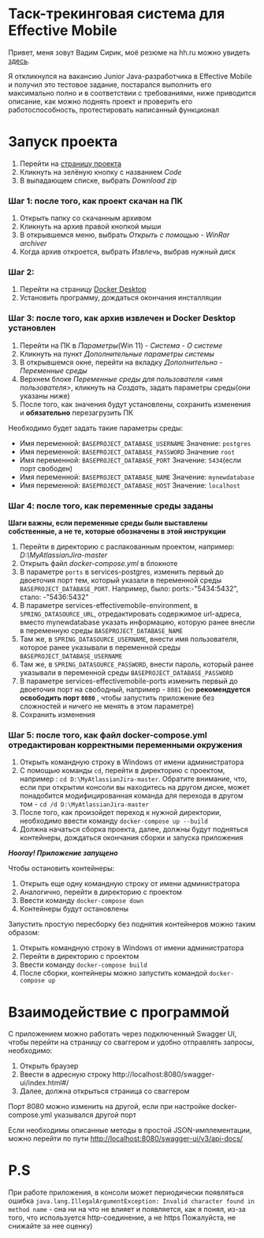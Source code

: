 # Таск-трекинговая система для Effective Mobile

Привет, меня зовут Вадим Сирик, моё резюме на hh.ru можно увидеть <a id="myhref" href="https://krasnoyarsk.hh.ru/resume/adb17ed8ff0c974da80039ed1f6d4e6a464253">здесь</a>. 

Я откликнулся на вакансию Junior Java-разработчика в Effective Mobile и получил это тестовое задание, постарался выполнить его максимально полно и в соответствии с требованиями, ниже приводится описание, как можно поднять проект и проверить его работоспособность, протестировать написанный функционал


# Запуск проекта

1. Перейти на <a id="myhref" href="https://github.com/closeyoureyess/MyAtlassianJira">страницу проекта</a> 
2. Кликнуть на зелёную кнопку с названием *Code*
3. В выпадающем списке, выбрать *Download zip*

### Шаг 1: после того, как проект скачан на ПК

1. Открыть папку со скачанным архивом
2. Кликнуть на архив правой кнопкой мыши
3. В открывшемся меню, выбрать *Открыть с помощью* - *WinRar archiver*
4. Когда архив откроется, выбрать *Извлечь*, выбрав нужный диск

### Шаг 2:

1. Перейти на страницу <a id="myhref" href="https://www.docker.com/products/docker-desktop/">Docker Desktop</a>
2. Установить программу, дождаться окончания инсталляции

### Шаг 3: после того, как архив извлечен и Docker Desktop установлен

1. Перейти на ПК в *Параметры*(Win 11) - *Система* - *О системе*
2. Кликнуть на пункт *Дополнительные параметры системы*
3. В открывшемся окне, перейти на вкладку *Дополнительно* - *Переменные среды*
4. Верхнем блоке *Переменные среды для пользователя <имя пользователя>*, кликнуть на *Создать*, задать параметры среды(они указаны ниже)
5. После того, как значения будут установлены, сохранить изменения и **обязательно** перезагрузить ПК

Необходимо будет задать такие параметры среды: 
* Имя переменной: `BASEPROJECT_DATABASE_USERNAME`
Значение: `postgres`
* Имя переменной: `BASEPROJECT_DATABASE_PASSWORD`
Значение `root`
* Имя переменной: `BASEPROJECT_DATABASE_PORT`
Значение: `5434`(если порт свободен)
* Имя переменной: `BASEPROJECT_DATABASE_NAME`
Значение: `mynewdatabase`
* Имя переменной: `BASEPROJECT_DATABASE_HOST`
Значение: `localhost`

### Шаг 4: после того, как переменные среды заданы
**Шаги важны, если переменные среды были выставлены собственные, а не те, которые обозначены в этой инструкции**
1. Перейти в директорию с распакованным проектом, например: *D:\MyAtlassianJira-master*
2. Открыть файл *docker-compose.yml* в блокноте
3. В параметре `ports` в services-postgres, изменить первый до двоеточия порт тем, который указали в переменной среды `BASEPROJECT_DATABASE_PORT`. Например, было: ports:-"5434:5432", стало: -"5436:5432"
4. В параметре services-effectivemobile-environment, в `SPRING_DATASOURCE_URL`, отредактировать содержимое url-адреса, вместо mynewdatabase указать информацию, которую ранее внесли в переменную среды `BASEPROJECT_DATABASE_NAME`
5. Там же, в `SPRING_DATASOURCE_USERNAME`, внести имя пользователя, которое ранее указывали в переменной среды `BASEPROJECT_DATABASE_USERNAME`
6. Там же, в `SPRING_DATASOURCE_PASSWORD`, внести пароль, который ранее указывали в переменной среды `BASEPROJECT_DATABASE_PASSWORD`
7. В параметре services-effectivemobile-ports изменить первый до двоеточия порт на свободный, например - `8081` (но **рекомендуется освободить порт `8080`** , чтобы запустить приложение без сложностей и ничего не менять в этом параметре)
8. Сохранить изменения

### Шаг 5: после того, как файл docker-compose.yml отредактирован корректными переменными окружения

1. Открыть командную строку в Windows от имени администратора
2. С помощью команды `cd`, перейти в директорию с проектом, например : `cd D:\MyAtlassianJira-master`. 
Обратите внимание, что, если при открытии консоли вы находитесь на другом диске, может понадобится модифицированная команда для перехода в другом том - `cd /d D:\MyAtlassianJira-master`
4. После того, как произойдет переход к нужной директории, необходимо ввести команду `docker-compose up --build`
5. Должна начаться сборка проекта, далее, должны будут подняться контейнеры, дождаться окончания сборки и запуска приложения

***Hooray! Приложение запущено***

Чтобы остановить контейнеры:
1. Открыть еще одну командную строку от имени администратора
2. Аналогично, перейти в директорию с проектом
3. Ввести команду `docker-compose down`
4. Контейнеры будут остановлены

Запустить простую пересборку без поднятия контейнеров можно таким образом:

1. Открыть командную строку в Windows от имени администратора
2. Перейти в директорию с проектом
3. Ввести команду `docker-compose build`
4. После сборки, контейнеры можно запустить командой `docker-compose up`


# Взаимодействие с программой

С приложением можно работать через подключенный Swagger UI, чтобы перейти на страницу со сваггером и удобно отправлять запросы, необходимо:
1. Открыть браузер
2. Ввести в адресную строку http://localhost:8080/swagger-ui/index.html#/
3. Далее, должна открыться страница со сваггером

Порт 8080 можно изменить на другой, если при настройке docker-compose.yml указывался другой порт

Если необходимы описанные методы в простой JSON-имплементации, можно перейти по пути  [http://localhost:8080/swagger-ui/v3/api-docs/](http://localhost:8080/v3/api-docs)
# P.S
При работе приложения, в консоли может периодически появляться ошибка  `java.lang.IllegalArgumentException: Invalid character found in method name` - она ни на что не влияет и появляется, как я понял, из-за того, что используется http-соединение, а не https
Пожалуйста, не снижайте за нее оценку)
